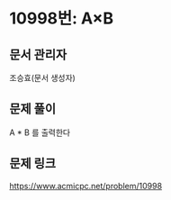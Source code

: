 # 10998번: A×B
## 문서 관리자
조승효(문서 생성자)
## 문제 풀이
A * B 를 출력한다
## 문제 링크
https://www.acmicpc.net/problem/10998